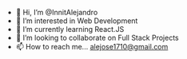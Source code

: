 - 👋 Hi, I’m @InnitAlejandro
- 👀 I’m interested in Web Development
- 🌱 I’m currently learning React.JS
- 💞️ I’m looking to collaborate on Full Stack Projects
- 📫 How to reach me... alejose1710@gmail.com

<!---
InnitAlejandro/InnitAlejandro is a ✨ special ✨ repository because its `README.md` (this file) appears on your GitHub profile.
You can click the Preview link to take a look at your changes.
--->
